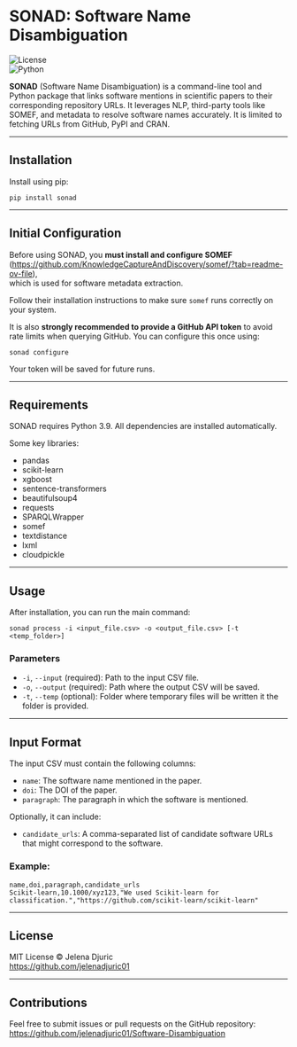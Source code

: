 # SONAD: Software Name Disambiguation

![License](https://img.shields.io/badge/license-MIT-blue.svg)  
![Python](https://img.shields.io/badge/python-3.9-blue.svg)

**SONAD** (Software Name Disambiguation) is a command-line tool and Python package that links software mentions in scientific papers to their corresponding repository URLs. It leverages NLP, third-party tools like SOMEF, and metadata to resolve software names accurately. It is limited to fetching URLs from GitHub, PyPI and CRAN.

---

## Installation

Install using pip:

```
pip install sonad
```


---

## Initial Configuration

Before using SONAD, you **must install and configure SOMEF**  
(https://github.com/KnowledgeCaptureAndDiscovery/somef/?tab=readme-ov-file),  
which is used for software metadata extraction.

Follow their installation instructions to make sure `somef` runs correctly on your system.

It is also **strongly recommended to provide a GitHub API token** to avoid rate limits when querying GitHub. You can configure this once using:

```
sonad configure
```

Your token will be saved for future runs.

---

## Requirements

SONAD requires Python 3.9. All dependencies are installed automatically.

Some key libraries:
- pandas
- scikit-learn
- xgboost
- sentence-transformers
- beautifulsoup4
- requests
- SPARQLWrapper
- somef
- textdistance
- lxml
- cloudpickle

---

## Usage

After installation, you can run the main command:

```
sonad process -i <input_file.csv> -o <output_file.csv> [-t <temp_folder>] 
```

### Parameters

- `-i`, `--input` (required): Path to the input CSV file.
- `-o`, `--output` (required): Path where the output CSV will be saved.
- `-t`, `--temp` (optional): Folder where temporary files will be written it the folder is provided.

---

## Input Format

The input CSV must contain the following columns:

- `name`: The software name mentioned in the paper.
- `doi`: The DOI of the paper.
- `paragraph`: The paragraph in which the software is mentioned.

Optionally, it can include:

- `candidate_urls`: A comma-separated list of candidate software URLs that might correspond to the software.

### Example:

```
name,doi,paragraph,candidate_urls
Scikit-learn,10.1000/xyz123,"We used Scikit-learn for classification.","https://github.com/scikit-learn/scikit-learn"
```

---


## License

MIT License © Jelena Djuric  
https://github.com/jelenadjuric01

---

## Contributions

Feel free to submit issues or pull requests on the GitHub repository:  
https://github.com/jelenadjuric01/Software-Disambiguation
